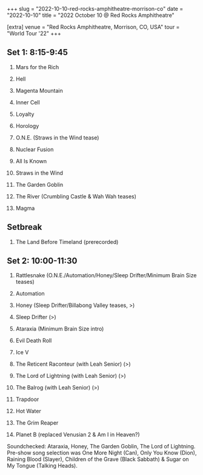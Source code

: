 +++
slug = "2022-10-10-red-rocks-amphitheatre-morrison-co"
date = "2022-10-10"
title = "2022 October 10 @ Red Rocks Amphitheatre"

[extra]
venue = "Red Rocks Amphitheatre, Morrison, CO, USA"
tour = "World Tour '22"
+++


 ## Set 1: 8:15-9:45

 1. Mars for the Rich

 2. Hell

 3. Magenta Mountain

 4. Inner Cell

 5. Loyalty

 6. Horology

 7. O.N.E.
    (Straws in the Wind tease)

 8. Nuclear Fusion

 9. All Is Known

10. Straws in the Wind

11. The Garden Goblin

12. The River
    (Crumbling Castle & Wah Wah teases)

13. Magma

##  Setbreak

 1. The Land Before Timeland (prerecorded)

## Set 2: 10:00-11:30

 1. Rattlesnake
    (O.N.E./Automation/Honey/Sleep Drifter/Minimum Brain Size teases)

 2. Automation

 3. Honey
    (Sleep Drifter/Billabong Valley teases, >)

 4. Sleep Drifter
    (>)

 5. Ataraxia
    (Minimum Brain Size intro)

 6. Evil Death Roll

 7. Ice V

 8. The Reticent Raconteur
    (with Leah Senior) (>)

 9. The Lord of Lightning
    (with Leah Senior) (>)

10. The Balrog
    (with Leah Senior) (>)

11. Trapdoor

12. Hot Water

13. The Grim Reaper

14. Planet B
    (replaced Venusian 2 & Am I in Heaven?)

Soundchecked: Ataraxia, Honey, The Garden Goblin, The Lord of
Lightning. Pre-show song selection was One More Night (Can), Only You
Know (Dion), Raining Blood (Slayer), Children of the Grave (Black
Sabbath) & Sugar on My Tongue (Talking Heads).
